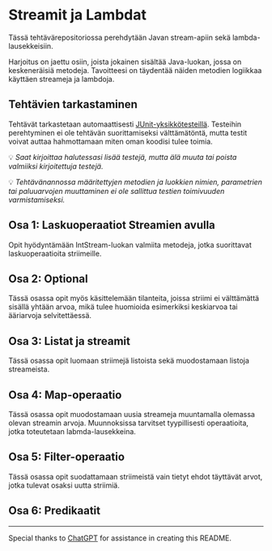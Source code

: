 # Streamit ja Lambdat

Tässä tehtävärepositoriossa perehdytään Javan stream-apiin sekä lambda-lausekkeisiin.

Harjoitus on jaettu osiin, joista jokainen sisältää Java-luokan, jossa on keskeneräisiä metodeja. Tavoitteesi on täydentää näiden metodien logiikkaa käyttäen streameja ja lambdoja.


## Tehtävien tarkastaminen

Tehtävät tarkastetaan automaattisesti [JUnit-yksikkötesteillä](./src/test/java/). Testeihin perehtyminen ei ole tehtävän suorittamiseksi välttämätöntä, mutta testit voivat auttaa hahmottamaan miten oman koodisi tulee toimia.

💡 *Saat kirjoittaa halutessasi lisää testejä, mutta älä muuta tai poista valmiiksi kirjoitettuja testejä.*

💡 *Tehtävänannossa määritettyjen metodien ja luokkien nimien, parametrien tai paluuarvojen muuttaminen ei ole sallittua testien toimivuuden varmistamiseksi.*


## Osa 1: Laskuoperaatiot Streamien avulla

Opit hyödyntämään IntStream-luokan valmiita metodeja, jotka suorittavat laskuoperaatioita striimeille.

## Osa 2: Optional

Tässä osassa opit myös käsittelemään tilanteita, joissa striimi ei välttämättä sisällä yhtään arvoa, mikä tulee huomioida esimerkiksi keskiarvoa tai ääriarvoja selvitettäessä.

## Osa 3: Listat ja streamit

Tässä osassa opit luomaan striimejä listoista sekä muodostamaan listoja streameista.

## Osa 4: Map-operaatio

Tässä osassa opit muodostamaan uusia streameja muuntamalla olemassa olevan streamin arvoja. Muunnoksissa tarvitset tyypillisesti operaatioita, jotka toteutetaan labmda-lausekkeina.

## Osa 5: Filter-operaatio

Tässä osassa opit suodattamaan striimeistä vain tietyt ehdot täyttävät arvot, jotka tulevat osaksi uutta striimiä.

## Osa 6: Predikaatit



----

Special thanks to [ChatGPT](https://www.openai.com/) for assistance in creating this README.

